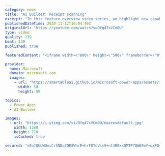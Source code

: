 ```yaml
---
category: news
title: "AI Builder: Receipt scanning"
excerpt: "In this feature overview video series, we highlight new capabilities included in the latest update to AI Builder.  Receipt scanning is a new AI Builder feature that processes receipts to identify and extract information. The AI model identifies receipt data, merchant information, total price, and taxes"
publishedDateTime: 2020-11-12T16:04:40Z
originalUrl: "https://youtube.com/watch?v=Ofq47xVCm0U"
type: video
quality: 139
heat: 139
published: true

featuredContent: "<iframe width=\"800\" height=\"500\" frameborder=\"0\" src=\"https://www.youtube.com/embed/Ofq47xVCm0U\" allow=\"accelerometer; autoplay; encrypted-media; gyroscope; picture-in-picture\" allowfullscreen></iframe>"

provider:
  name: Microsoft
  domain: microsoft.com
  images:
    - url: "https://smartableai.github.io/microsoft-power-apps/assets/images/organizations/microsoft.com-50x50.jpg"
      width: 50
      height: 50

topics:
  - Power Apps
  - AI Builder

images:
  - url: "https://i.ytimg.com/vi/Ofq47xVCm0U/maxresdefault.jpg"
    width: 1280
    height: 720
    isCached: true

secured: "e8uJQUbWUmsCrSNDaZOE8WhrE+hrF8ToVis9+nt4R0xsQMTF7QW6FmY+qxFQ+A+pe8jU7qG//uRQADedIcFmw/1Wmsf7IM3ritg2AHNdghoZre5fqw06+dEJ7rgk0EE5qEBeCKgeF4HbJ/l9E8CldGBMEi/H9FwT1PriJUEIl/Vn9vxV8/iUlCWAP/WaiEsYOOyVyag53EEddSM7M1cTe8uo796zVno2aYBvTFXLcgd+rFyG/HwROZayHsCABYQAl7pL4hj7QnSuAx1Ba1T7AFkVhUlWHbtFQQI626MOE+D0K8BXjydAWeQcrF9676fDx7yzsiie3DmOTX4RJhD+gp1PPHBcryjj1Q8T4uccYjk/hU2VC88PlrEhn48M3e+52PeJFsI6pPNS+VP8gWDf7IxGRPBSyE1UyDhI4N9weH4ONZcIUwJBpzmYEFzz3Sc0;wHh2I7tcp3HYFLPxAYxTVQ=="
---
```


